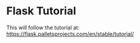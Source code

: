 # Flask Tutorial

This will follow the tutorial at:
https://flask.palletsprojects.com/en/stable/tutorial/